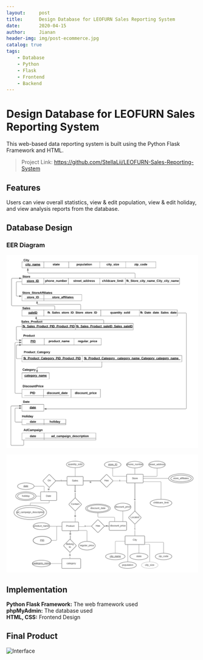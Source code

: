 ```yaml
---
layout:     post
title:      Design Database for LEOFURN Sales Reporting System
date:       2020-04-15
author:     Jianan
header-img: img/post-ecommerce.jpg
catalog: true
tags:
    - Database
    - Python
    - Flask
    - Frontend
    - Backend
---
```


# Design Database for LEOFURN Sales Reporting System
This web-based data reporting system is built using the Python Flask Framework and HTML.
>Project Link: https://github.com/StellaLii/LEOFURN-Sales-Reporting-System

## Features
Users can view overall statistics, view & edit population, view & edit holiday, and view analysis reports from the database.

## Database Design
### EER Diagram
![Kiku](https://github.com/StellaLii/MarkDown-Photos/blob/master/LEOFURN/2.jpg)

![Kiku](https://github.com/StellaLii/MarkDown-Photos/blob/master/LEOFURN/3.jpg)

## Implementation
**Python Flask Framework:** The web framework used \
**phpMyAdmin:** The database used \
**HTML, CSS:**  Frontend Design

## Final Product
<img width="1650" alt="Interface" src="https://github.gatech.edu/storage/user/40466/files/26fcb980-9f57-11eb-97ea-1cd61daafbd2">







 
